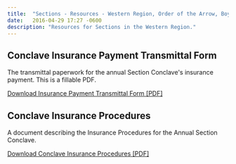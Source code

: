 ```yaml
---
title:  "Sections - Resources - Western Region, Order of the Arrow, Boy Scouts of America"
date:   2016-04-29 17:27 -0600
description: "Resources for Sections in the Western Region."
---
```


## Conclave Insurance Payment Transmittal Form

The transmittal paperwork for the annual Section Conclave's insurance payment. This is a fillable PDF.

<a href="{{ site.baseurl }}resources/assets/2015-conclave-insurance-payment-transmittal-fillable.pdf" class="btn btn-default">Download Insurance Payment Transmittal Form [PDF]</a>

## Conclave Insurance Procedures

A document describing the Insurance Procedures for the Annual Section Conclave.

<a href="{{ site.baseurl }}resources/assets/2013-conclave-insurance-procedures.pdf" class="btn btn-default">Download Conclave Insurance Procedures [PDF]</a>